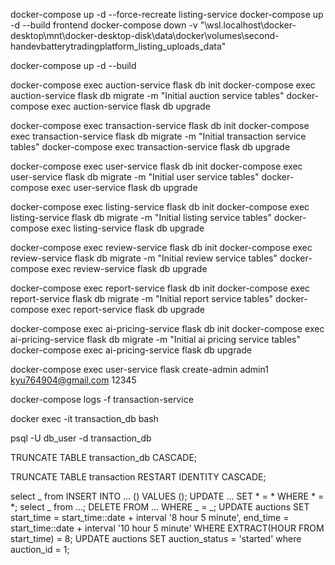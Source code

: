 docker-compose up -d --force-recreate listing-service
docker-compose up -d --build frontend
docker-compose down -v
"\\wsl.localhost\docker-desktop\mnt\docker-desktop-disk\data\docker\volumes\second-handevbatterytradingplatform_listing_uploads_data"

<!-- lần đầu chạy -->
<!-- 1. xây dựng (build) và chạy container của chương trình ở chế độ nền -->

docker-compose up -d --build

<!-- 2. tạo và cập nhật cơ sở dữ liệu trong Flask -->
<!-- db init: khởi tạo thư mục migration. -->
<!-- db migrate: tạo file migration (các thay đổi bảng). -->
<!-- db upgrade: áp dụng migration vào database. -->
<!-- auction-service  -->

docker-compose exec auction-service flask db init
docker-compose exec auction-service flask db migrate -m "Initial auction service tables"
docker-compose exec auction-service flask db upgrade

<!-- transaction-service -->

docker-compose exec transaction-service flask db init
docker-compose exec transaction-service flask db migrate -m "Initial transaction service tables"
docker-compose exec transaction-service flask db upgrade

 <!-- user-service -->

docker-compose exec user-service flask db init
docker-compose exec user-service flask db migrate -m "Initial user service tables"
docker-compose exec user-service flask db upgrade

<!-- listing-service -->

docker-compose exec listing-service flask db init
docker-compose exec listing-service flask db migrate -m "Initial listing service tables"
docker-compose exec listing-service flask db upgrade

<!-- review-service -->

docker-compose exec review-service flask db init
docker-compose exec review-service flask db migrate -m "Initial review service tables"
docker-compose exec review-service flask db upgrade

<!-- report-service -->

docker-compose exec report-service flask db init
docker-compose exec report-service flask db migrate -m "Initial report service tables"
docker-compose exec report-service flask db upgrade

docker-compose exec ai-pricing-service flask db init
docker-compose exec ai-pricing-service flask db migrate -m "Initial ai pricing service tables"
docker-compose exec ai-pricing-service flask db upgrade

<!-- tạo tài khoản admin(có hàm trong user-service/app.py) -->

docker-compose exec user-service flask create-admin admin1 kyu764904@gmail.com 12345

<!-- xem log (nhật ký chạy) của container(thay tên service để có thể xem log của các service khác) -->

docker-compose logs -f transaction-service

<!-- vào terminal bên trong container transaction_db(thay tên db để có thể xem log của các db khác -->

docker exec -it transaction_db bash

<!-- mở PostgreSQL CLI và kết nối vào database transaction_db(thay tên db để có thể xem log của các db khác với user db_user (POSTGRES_USER=db_user trong .env) -->

psql -U db_user -d transaction_db

<!-- xóa toàn bộ dữ liệu trong bảng -->

TRUNCATE TABLE transaction_db CASCADE;

<!-- xóa toàn bộ dữ liệu bảng transaction, đặt lại ID về 1, và xóa cả dữ liệu ở bảng liên quan (CASCADE). -->

TRUNCATE TABLE transaction RESTART IDENTITY CASCADE;

<!-- các câu lệnh truy vấn csdl -->

select _ from
INSERT INTO ... () VALUES ();
UPDATE ... SET * = * WHERE * = *;
select _ from ...;
DELETE FROM ... WHERE _ = _;
UPDATE auctions SET start_time = start_time::date + interval '8 hour 5 minute', end_time = start_time::date + interval '10 hour 5 minute' WHERE EXTRACT(HOUR FROM start_time) = 8;
UPDATE auctions SET auction_status = 'started' where auction_id = 1;

